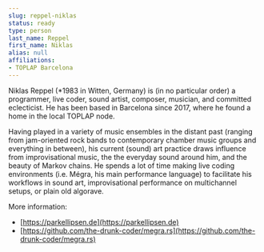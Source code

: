 ```yaml
---
slug: reppel-niklas
status: ready
type: person
last_name: Reppel
first_name: Niklas
alias: null
affiliations:
- TOPLAP Barcelona
---
```


Niklas Reppel (*1983 in Witten, Germany) is (in no particular order) a programmer, live coder, sound artist, 
composer, musician, and committed eclecticist. He has been based in Barcelona since 2017, where he found a home
in the local TOPLAP node.

Having played in a variety of music ensembles in the distant past (ranging from jam-oriented rock bands 
to contemporary chamber music groups and everything in between), his current (sound) art practice draws influence 
from improvisational music, the the everyday sound around him, and the beauty of Markov chains. 
He spends a lot of time making live coding environments (i.e. Mégra, his main performance language) to 
facilitate his workflows in sound art, improvisational performance on multichannel setups, or plain old algorave.

More information:

* [https://parkellipsen.de](https://parkellipsen.de)
* [https://github.com/the-drunk-coder/megra.rs](https://github.com/the-drunk-coder/megra.rs)
